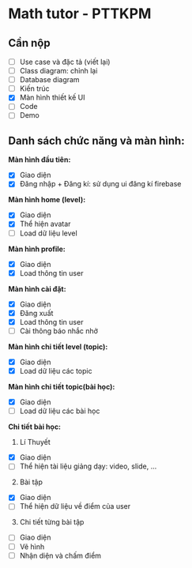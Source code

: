 # Math tutor - PTTKPM

## Cần nộp

- [ ] Use case và đặc tả (viết lại)
- [ ] Class diagram: chỉnh lại
- [ ] Database diagram
- [ ] Kiến trúc
- [x] Màn hình thiết kế UI
- [ ] Code
- [ ] Demo

## Danh sách chức năng và màn hình:

**Màn hình đầu tiên:**

- [x] Giao diện
- [x] Đăng nhập + Đăng kí: sử dụng ui đăng kí firebase

**Màn hình home (level):**

- [x] Giao diện
- [x] Thể hiện avatar
- [ ] Load dữ liệu level

**Màn hình profile:**

- [x] Giao diện
- [x] Load thông tin user

**Màn hình cài đặt:**

- [x] Giao diện
- [x] Đăng xuất
- [x] Load thông tin user
- [ ] Cài thông báo nhắc nhở

**Màn hình chi tiết level (topic):**

- [x] Giao diện
- [x] Load dữ liệu các topic

**Màn hình chi tiết topic(bài học):**

- [x] Giao diện
- [ ] Load dữ liệu các bài học

**Chi tiết bài học:**

1. Lí Thuyết

- [x] Giao diện
- [ ] Thể hiện tài liệu giảng dạy: video, slide, ...

2. Bài tập

- [x] Giao diện
- [ ] Thể hiện dữ liệu về điểm của user

3. Chi tiết từng bài tập

- [ ] Giao diện
- [ ] Vẽ hình
- [ ] Nhận diện và chấm điểm
